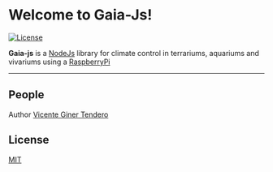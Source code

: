 # Welcome to Gaia-Js!

[![License](https://img.shields.io/badge/license-MIT-blue.svg)](https://opensource.org/licenses/MIT)

**Gaia-js** is a [NodeJs](http://nodejs.org) library for climate control in terrariums, aquariums and vivariums using a [RaspberryPi](http://www.raspberrypi.org)

----------

## People

Author [Vicente Giner Tendero](https://github.com/vginert)

## License

  [MIT](LICENSE)
